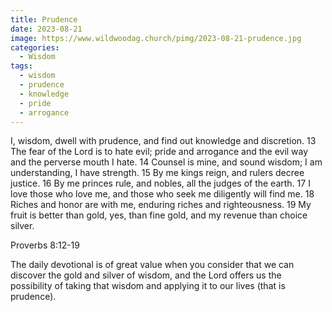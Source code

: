 ```yaml
---
title: Prudence
date: 2023-08-21
image: https://www.wildwoodag.church/pimg/2023-08-21-prudence.jpg
categories:
  - Wisdom
tags:
  - wisdom
  - prudence
  - knowledge
  - pride
  - arrogance
---
```


I, wisdom, dwell with prudence, and find out knowledge and discretion. 13 The fear of the Lord is to hate evil; pride and arrogance and the evil way and the perverse mouth I hate. 14 Counsel is mine, and sound wisdom; I am understanding, I have strength. 15 By me kings reign, and rulers decree justice. 16 By me princes rule, and nobles, all the judges of the earth. 17 I love those who love me, and those who seek me diligently will find me. 18 Riches and honor are with me, enduring riches and righteousness. 19 My fruit is better than gold, yes, than fine gold, and my revenue than choice silver.

Proverbs 8:12-19

The daily devotional is of great value when you consider that we can discover the gold and silver of wisdom, and the Lord offers us the possibility of taking that wisdom and applying it to our lives (that is prudence).



